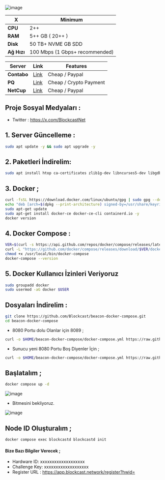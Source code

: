 ![image](https://github.com/user-attachments/assets/b46a99e1-9972-4052-90cf-0a41105fe694)

| X        | Minimum              |
|------------------|----------------------------|
| **CPU**          | 2++ |
| **RAM**          | 5++ GB ( 20++ )                    |
| **Disk**      | 50 TB+ NVME GB SDD                   |
| **Ağ Hızı**      | 100 Mbps (1 Gbps+ recommended) |


| Server         | Link              | Features |
|------------------|----------------------------|----------------------------|
| **Contabo**          | [Link](https://www.dpbolvw.net/click-101330552-12454592)                     | Cheap / Paypal  |
| **PQ**      | [Link](https://pq.hosting/?from=627713)                  | Cheap / Crypto Payment |
| **NetCup**          | [Link](https://www.netcup.com/en/?ref=261820) | Cheap / Paypal |

## Proje Sosyal Medyaları : 
- Twitter : https://x.com/BlockcastNet

## 1. Server Güncelleme : 

```bash
sudo apt update -y && sudo apt upgrade -y
```
## 2. Paketleri İndirelim:

```bash
sudo apt install htop ca-certificates zlib1g-dev libncurses5-dev libgdbm-dev libnss3-dev tmux iptables curl nvme-cli git wget make jq libleveldb-dev build-essential pkg-config ncdu tar clang bsdmainutils lsb-release libssl-dev libreadline-dev libffi-dev jq gcc screen file unzip lz4 -y
```

## 3. Docker ; 

```bash
curl -fsSL https://download.docker.com/linux/ubuntu/gpg | sudo gpg --dearmor -o /usr/share/keyrings/docker-archive-keyring.gpg
echo "deb [arch=$(dpkg --print-architecture) signed-by=/usr/share/keyrings/docker-archive-keyring.gpg] https://download.docker.com/linux/ubuntu $(lsb_release -cs) stable" | sudo tee /etc/apt/sources.list.d/docker.list > /dev/null
sudo apt-get update
sudo apt-get install docker-ce docker-ce-cli containerd.io -y
docker version
```

## 4. Docker Compose : 

```bash
VER=$(curl -s https://api.github.com/repos/docker/compose/releases/latest | grep tag_name | cut -d '"' -f 4)
curl -L "https://github.com/docker/compose/releases/download/$VER/docker-compose-$(uname -s)-$(uname -m)" -o /usr/local/bin/docker-compose
chmod +x /usr/local/bin/docker-compose
docker-compose --version
```

## 5. Docker Kullanıcı İzinleri Veriyoruz

```bash
sudo groupadd docker
sudo usermod -aG docker $USER
```
## Dosyaları İndirelim : 

```bash
git clone https://github.com/Blockcast/beacon-docker-compose.git
cd beacon-docker-compose
```

- 8080 Portu dolu Olanlar için 8089 ; 

```bash
curl -o $HOME/beacon-docker-compose/docker-compose.yml https://raw.githubusercontent.com/FurkanL0/Blockcast/refs/heads/main/docker-compose.yml
```

- Sunucu yeni 8080 Portu Boş Diyenler İçin ; 

```bash
curl -o $HOME/beacon-docker-compose/docker-compose.yml https://raw.githubusercontent.com/FurkanL0/Blockcast/refs/heads/main/mainport/docker-compose.yml
```

## Başlatalım ; 
```bash
docker compose up -d
```

![image](https://github.com/user-attachments/assets/847e5bda-bf80-4e6a-90b9-c10d211954fc)

- Bitmesini bekliyoruz.

![image](https://github.com/user-attachments/assets/6027dddf-f47c-4c25-9914-12cd9910bc4d)


## Node ID Oluşturalım ; 

```bash
docker compose exec blockcastd blockcastd init
```

#### Bize Bazı Bilgiler Verecek ; 

- Hardware ID: xxxxxxxxxxxxxxxxxxx
- Challenge Key: xxxxxxxxxxxxxxxxxxx
- Register URL : https://app.blockcast.network/register?hwid=
